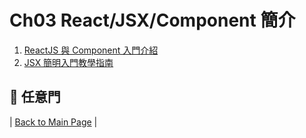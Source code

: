 # Ch03 React/JSX/Component 簡介

1. [ReactJS 與 Component 入門介紹](https://github.com/druckenclam/reactjs101/blob/en/Ch03/reactjs-introduction.md)
2. [JSX 簡明入門教學指南](https://github.com/druckenclam/reactjs101/blob/en/Ch03/react-jsx-introduction.md)

## :door: 任意門
| [Back to Main Page](https://github.com/druckenclam/reactjs101/tree/en) |

